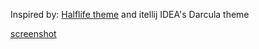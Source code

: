 Inspired by: [Halflife theme](https://rainglow.io/) and itellij IDEA's Darcula theme

[screenshot](screenshot)
